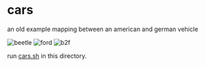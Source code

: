 cars
====

an old example mapping between an american and german vehicle


![beetle](https://github.com/stnava/C/blob/master/beetle.jpg?raw=true)
![ford](https://github.com/stnava/C/blob/master/ford.jpg?raw=true)
![b2f](https://github.com/stnava/C/blob/master/b2f.jpg?raw=true)

run [cars.sh](https://github.com/stnava/C/blob/master/cars.sh) in this directory.
